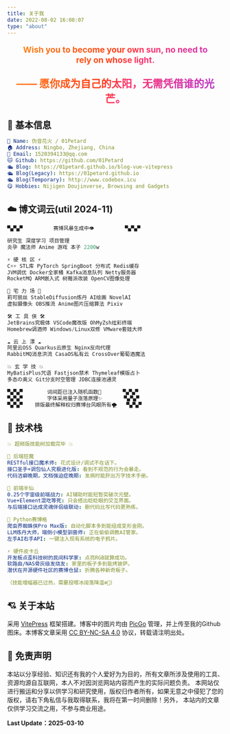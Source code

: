```yaml
---
title: 关于我
date: 2022-08-02 16:08:07
type: "about"
---
```



<style>
  /* 定义背景闪耀动画 */
  @keyframes shine {
    0% { background-position: 100% 50%; } /* 从右边开始 */
    100% { background-position: -100% 0%; } /* 到左边结束 */ /* 负值确保动画结束位置与起始位置视觉上一致 */
  }

  /* 闪耀背景效果，仅限该 div */
  .shiny-div {
      font-weight: bold; /* 加粗字体 */
      padding: 0 20px 0 20px; /* 增加内边距 */
      text-align: center; /* 居中对齐 */
      background-image: linear-gradient(
    			120deg,
          #a53bfe,
          #8c43fd,
          #744cfc,
          #5b55fb,
          #435efa,
          #3a93f7,
          #2ea0ee,
          #28b1e5,
          #22c2d8,
          #1ed3cb,
          #50e8b9,
          #8df2a3,
          #c2ff8e,
          #f5e869,
          #facc15,
          #ff9a15,
          #ff7f15,
          #ff6915,
          #ff5415,
          #ff3f15,
          #ff346e,
          #e8348d,
          #d134ac,
          #ba34ca,
          #a334e9,
          #a53bfe
    		);
      background-size: 300% 300%;
      -webkit-background-clip: text; /* 使用背景裁剪文字 */
      background-clip: text;
      color: transparent; /* 让文字透明显示背景 */
      animation: shine 20s infinite linear; /* 应用动画 */
      font-size: 1.2rem;
    }
    
  /* 单独设置中文部分的样式 */
  .shiny-div p:nth-child(2) {
    font-size: 1.5rem;
  }

</style>

<div class="shiny-div">
  <p>
    Wish you to become your own sun, no need to rely on whose light.
  </p>
  <p>
    —— 愿你成为自己的太阳，无需凭借谁的光芒。
  </p>
</div>

## 👲 基本信息

```yaml
👤 Name: 伪音花火 / 01Petard
🏠 Address: Ningbo, Zhejiang, China
📮 Email: 1520394133@qq.com
🐱 Github: https://github.com/01Petard
🛳 Blog: https://01petard.github.io/blog-vue-vitepress
🛳 Blog(Legacy): https://01petard.github.io
🛳 Blog(Temporary): http://www.codebox.icu
😋️ Hobbies: Nijigen Doujinverse, Browsing and Gadgets
```

## ☁️ 博文词云(util 2024-11)

```D
▀▄▀▄▀          赛博风暴生成中👁          ▀▄▀▄▀

研究生 深度学习 项目管理
炎孕 魔法师 Anime 游戏 本子 2200w

⚡ 硬 核 区 ⚡
C++ STL库 PyTorch SpringBoot 分布式 Redis缓存
JVM调优 Docker全家桶 Kafka消息队列 Netty服务器
RocketMQ ARM嵌入式 树莓派改装 OpenCV图像处理

🌸 宅 力 场 🌸
莉可丽丝 StableDiffusion炼丹 AI绘画 NovelAI
虚拟摄像头 OBS推流 Anime图片压缩算法 Pixiv

🛠️ 工 具 侠 🛠️
JetBrains究极体 VSCode魔改版 OhMyZsh炫彩终端
Homebrew调酒师 Windows/Linux双修 VMware套娃大师

☁️ 云 上 漂 ☁️
阿里云OSS Quarkus云原生 Nginx反向代理
RabbitMQ消息洪流 CasaOS私有云 CrossOver葡萄酒魔法

💥 玄 学 技 💥
MyBatisPlus咒语 Fastjson禁术 Thymeleaf模版占卜
多态の奥义 Git分支时空管理 JDBC连接池通灵

▀▄▀▄▀        词间距已注入随机函数🔀       ▀▄▀▄▀
▀▄▀▄▀        字体采用量子涨落原理✨       ▀▄▀▄▀
▀▄▀▄▀    排版最终解释权归赛博台风眼所有🌪️   ▀▄▀▄▀
```

## 🔨 技术栈

```yaml
💥 超频版技能树加载完毕 💥

🔧 后端狂魔
RESTful接口魔术师: 花式设计/调试不在话下。
接口圣手+调包仙人究极进化版: 看到不规范的行为会暴走。
代码洁癖晚期，文档强迫症晚期: 发病时能肝出万字技术手册。

🌌 前端半仙
0.25个宇宙级前端战力: AI辅助时能短暂突破次元壁。
Vue+Element混吃等死: 只会搭出眨眨眼的交互界面。
与后端接口达成灵魂伴侣级联动: 删代码比写代码更熟练。

🤖 Python赛博格
爬虫界蜘蛛侠Pro Max版: 自动化脚本多到能组成变形金刚。
LLM炼丹大师，端侧小模型驯兽师: 正在偷偷调教AI管家。
左手AI右手API: 一键注入现有系统的电子鸦片。

⚡ 硬件皮卡丘
开发板点歪科技树的民间科学家: 点亮RGB就算成功。
软路由/NAS骨灰级发烧友: 家里的板子多到能烤披萨。
潜伏在开源硬件社区的赛博仓鼠: 折腾各种新奇板子。

（技能增幅器已过热，需要投喂冰阔落降温❄️🥤）
```

## 💘 关于本站

采用 <a href="https://vitejs.cn/vitepress/">VitePress</a> 框架搭建。博客中的图片均由 <a href="https://github.com/Molunerfinn/PicGo">PicGo</a>
管理，并上传至我的Github图床。本博客文章采用 <a href="https://creativecommons.org/licenses/by-nc-sa/4.0/deed.zh">CC BY-NC-SA 4.0</a> 协议，转载请注明出处。

## 🙋 免责声明

本站以分享经验、知识还有我的个人爱好为为目的，所有文章所涉及使用的工具、资源均源自互联网，本人不对因浏览网站内容而产生的实际问题负责。
本网站仅进行搬运和分享以供学习和研究使用，版权归作者所有，如果无意之中侵犯了您的版权，请右下角私信与我取得联系，我将在第一时间删除！另外， 本站内的文章仅供学习交流之用，不参与商业用途。

**Last Update：2025-03-10**

